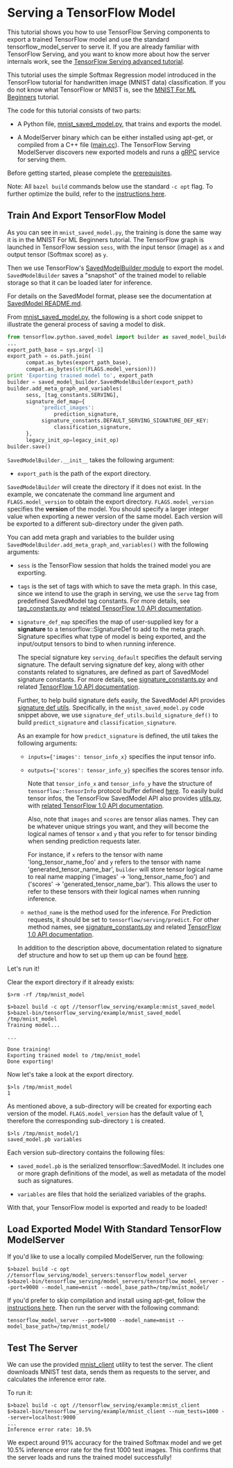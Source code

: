 # Serving a TensorFlow Model

This tutorial shows you how to use TensorFlow Serving components to export a
trained TensorFlow model and use the standard tensorflow_model_server to serve
it. If you are already familiar with TensorFlow Serving, and you want to know
more about how the server internals work, see the
[TensorFlow Serving advanced tutorial](serving_advanced.md).

This tutorial uses the simple Softmax Regression model introduced in the
TensorFlow tutorial for handwritten image (MNIST data) classification. If you
do not know what TensorFlow or MNIST is, see the
[MNIST For ML Beginners](http://www.tensorflow.org/tutorials/mnist/beginners/index.html#mnist-for-ml-beginners)
tutorial.

The code for this tutorial consists of two parts:

*   A Python file,
    [mnist_saved_model.py](https://github.com/tensorflow/serving/tree/master/tensorflow_serving/example/mnist_saved_model.py),
    that trains and exports the model.

*   A ModelServer binary which can be either installed using apt-get, or
    compiled from a C++ file
    ([main.cc](https://github.com/tensorflow/serving/tree/master/tensorflow_serving/model_servers/main.cc)).
    The TensorFlow Serving ModelServer discovers new exported models and runs a
    [gRPC](http://www.grpc.io) service for serving them.

Before getting started, please complete the
[prerequisites](setup.md#prerequisites).

Note: All `bazel build` commands below use the standard `-c opt` flag. To
further optimize the build, refer to the [instructions
here](setup.md#optimized-build).

## Train And Export TensorFlow Model

As you can see in `mnist_saved_model.py`, the training is done the same way it
is in the MNIST For ML Beginners tutorial. The TensorFlow graph is launched in
TensorFlow session `sess`, with the input tensor (image) as `x` and output
tensor (Softmax score) as `y`.

Then we use TensorFlow's [SavedModelBuilder module](https://github.com/tensorflow/tensorflow/blob/master/tensorflow/python/saved_model/builder.py)
to export the model. `SavedModelBuilder` saves a "snapshot" of the trained model
to reliable storage so that it can be loaded later for inference.

For details on the SavedModel format, please see the documentation at
[SavedModel README.md](https://github.com/tensorflow/tensorflow/blob/master/tensorflow/python/saved_model/README.md).

From [mnist_saved_model.py](https://github.com/tensorflow/serving/tree/master/tensorflow_serving/example/mnist_saved_model.py),
the following is a short code snippet to illustrate the general process of
saving a model to disk.

```python
from tensorflow.python.saved_model import builder as saved_model_builder
...
export_path_base = sys.argv[-1]
export_path = os.path.join(
      compat.as_bytes(export_path_base),
      compat.as_bytes(str(FLAGS.model_version)))
print 'Exporting trained model to', export_path
builder = saved_model_builder.SavedModelBuilder(export_path)
builder.add_meta_graph_and_variables(
      sess, [tag_constants.SERVING],
      signature_def_map={
           'predict_images':
               prediction_signature,
           signature_constants.DEFAULT_SERVING_SIGNATURE_DEF_KEY:
               classification_signature,
      },
      legacy_init_op=legacy_init_op)
builder.save()
```

`SavedModelBuilder.__init__` takes the following argument:

* `export_path` is the path of the export directory.

`SavedModelBuilder` will create the directory if it does not exist. In the
example, we concatenate the command line argument and `FLAGS.model_version` to
obtain the export directory. `FLAGS.model_version` specifies the **version** of
the model. You should specify a larger integer value when exporting a newer
version of the same model. Each version will be exported to a different
sub-directory under the given path.

You can add meta graph and variables to the builder using
`SavedModelBuilder.add_meta_graph_and_variables()` with the following arguments:

* `sess` is the TensorFlow session that holds the trained model you are
  exporting.

* `tags` is the set of tags with which to save the meta graph. In this case,
  since we intend to use the graph in serving, we use the `serve` tag from
  predefined SavedModel tag constants. For more details, see [tag_constants.py](https://github.com/tensorflow/tensorflow/blob/master/tensorflow/python/saved_model/tag_constants.py)
  and [related TensorFlow 1.0 API documentation](https://www.tensorflow.org/api_docs/python/tf/saved_model/tag_constants).

* `signature_def_map` specifies the map of user-supplied key for a
  **signature** to a tensorflow::SignatureDef to add to the meta graph.
  Signature specifies what type of model is being exported, and the
  input/output tensors to bind to when running inference.

  The special signature key `serving_default` specifies the default serving
  signature. The default serving signature def key, along with other constants
  related to signatures, are defined as part of SavedModel signature constants.
  For more details, see [signature_constants.py](https://github.com/tensorflow/tensorflow/blob/master/tensorflow/python/saved_model/signature_constants.py)
  and related [TensorFlow 1.0 API documentation](https://www.tensorflow.org/api_docs/python/tf/saved_model/signature_constants).

  Further, to help build signature defs easily, the SavedModel API provides
  [signature def utils](https://www.tensorflow.org/api_docs/python/tf/saved_model/signature_def_utils).
  Specifically, in the `mnist_saved_model.py` code snippet above, we use
  `signature_def_utils.build_signature_def()` to build `predict_signature` and
  `classification_signature`.

  As an example for how `predict_signature` is defined, the util takes the
  following arguments:

    * `inputs={'images': tensor_info_x}` specifies the input tensor info.

    * `outputs={'scores': tensor_info_y}` specifies the scores tensor info.

      Note that `tensor_info_x` and `tensor_info_y` have the structure of
      `tensorflow::TensorInfo` protocol buffer defined [here](https://github.com/tensorflow/tensorflow/blob/master/tensorflow/core/protobuf/meta_graph.proto).
      To easily build tensor infos, the TensorFlow SavedModel API also provides
      [utils.py](https://github.com/tensorflow/tensorflow/blob/master/tensorflow/python/saved_model/utils.py),
      with [related TensorFlow 1.0 API documentation](https://www.tensorflow.org/api_docs/python/tf/saved_model/utils).

      Also, note that `images` and `scores` are tensor alias names. They can be
      whatever unique strings you want, and they will become the logical names
      of tensor `x` and `y` that you refer to for tensor binding when sending
      prediction requests later.

      For instance, if `x` refers to the tensor with name 'long_tensor_name_foo'
      and `y` refers to the tensor with name 'generated_tensor_name_bar',
      `builder` will store tensor logical name to real name mapping
      ('images' -> 'long_tensor_name_foo') and ('scores' -> 'generated_tensor_name_bar').
      This allows the user to refer to these tensors with their logical names
      when running inference.

    * `method_name` is the method used for the inference. For Prediction
      requests, it should be set to `tensorflow/serving/predict`. For other
      method names, see [signature_constants.py](https://github.com/tensorflow/tensorflow/blob/master/tensorflow/python/saved_model/signature_constants.py)
      and related [TensorFlow 1.0 API documentation](https://www.tensorflow.org/api_docs/python/tf/saved_model/signature_constants).

  In addition to the description above, documentation related to signature def
  structure and how to set up them up can be found [here](https://github.com/tensorflow/serving/blob/master/tensorflow_serving/g3doc/signature_defs.md).

Let's run it!

Clear the export directory if it already exists:

```shell
$>rm -rf /tmp/mnist_model
```

```shell
$>bazel build -c opt //tensorflow_serving/example:mnist_saved_model
$>bazel-bin/tensorflow_serving/example/mnist_saved_model /tmp/mnist_model
Training model...

...

Done training!
Exporting trained model to /tmp/mnist_model
Done exporting!
```

Now let's take a look at the export directory.

```shell
$>ls /tmp/mnist_model
1
```

As mentioned above, a sub-directory will be created for exporting each version
of the model. `FLAGS.model_version` has the default value of 1, therefore
the corresponding sub-directory `1` is created.

```shell
$>ls /tmp/mnist_model/1
saved_model.pb variables
```

Each version sub-directory contains the following files:

  * `saved_model.pb` is the serialized tensorflow::SavedModel. It includes
  one or more graph definitions of the model, as well as metadata of the
  model such as signatures.

  * `variables` are files that hold the serialized variables of the graphs.

With that, your TensorFlow model is exported and ready to be loaded!

## Load Exported Model With Standard TensorFlow ModelServer

If you'd like to use a locally compiled ModelServer, run the following:

```shell
$>bazel build -c opt //tensorflow_serving/model_servers:tensorflow_model_server
$>bazel-bin/tensorflow_serving/model_servers/tensorflow_model_server --port=9000 --model_name=mnist --model_base_path=/tmp/mnist_model/
```

If you'd prefer to skip compilation and install using apt-get, follow the
[instructions here](setup.md#installing-using-apt-get). Then run the server with
the following command:

```shell
tensorflow_model_server --port=9000 --model_name=mnist --model_base_path=/tmp/mnist_model/
```

## Test The Server

We can use the provided
[mnist_client](https://github.com/tensorflow/serving/tree/master/tensorflow_serving/example/mnist_client.py)
utility to test the server. The client downloads MNIST test data, sends them as
requests to the server, and calculates the inference error rate.

To run it:

```shell
$>bazel build -c opt //tensorflow_serving/example:mnist_client
$>bazel-bin/tensorflow_serving/example/mnist_client --num_tests=1000 --server=localhost:9000
...
Inference error rate: 10.5%
```

We expect around 91% accuracy for the trained Softmax model and we get
10.5% inference error rate for the first 1000 test images. This confirms that
the server loads and runs the trained model successfully!
